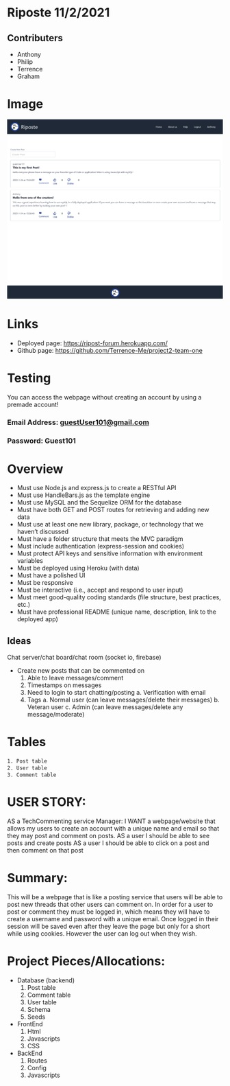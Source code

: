 # Riposte 11/2/2021

## Contributers 
* Anthony
* Philip
* Terrence
* Graham

# Image
![alt text](./img/riposte.png)  

# Links
* Deployed page: https://ripost-forum.herokuapp.com/
* Github page: https://github.com/Terrence-Me/project2-team-one

# Testing
You can access the webpage without creating an account by using a premade account!  
### Email Address: guestUser101@gmail.com  
### Password: Guest101

# Overview
* Must use Node.js and express.js to create a RESTful API
* Must use HandleBars.js as the template engine
* Must use MySQL and the Sequelize ORM for the database
* Must have both GET and POST routes for retrieving and adding new data
* Must use at least one new library, package, or technology that we haven’t discussed
* Must have a folder structure that meets the MVC paradigm
* Must include authentication (express-session and cookies)
* Must protect API keys and sensitive information with environment variables
* Must be deployed using Heroku (with data)
* Must have a polished UI
* Must be responsive
* Must be interactive (i.e., accept and respond to user input)
* Must meet good-quality coding standards (file structure, best practices, etc.)
* Must have professional README (unique name, description, link to the deployed app)

## Ideas
Chat server/chat board/chat room (socket io, firebase)
* Create new posts that can be commented on
    1. Able to leave messages/comment
    2. Timestamps on messages
    3. Need to login to start chatting/posting
        a. Verification with email
    4. Tags 
        a. Normal user (can leave messages/delete their messages)
        b. Veteran user	
        c. Admin (can leave messages/delete any message/moderate)


# Tables
    1. Post table
    2. User table
    3. Comment table
# USER STORY:
AS a TechCommenting service Manager: 
I WANT a webpage/website that allows my users to create an account with a unique name and email so that they may post and comment on posts.
AS a user I should be able to see posts and create posts
AS a user I should be able to click on a post and then comment on that post

# Summary:
This will be a webpage that is like a posting service that users will be able to post new threads that other users can comment on. In order for a user to post or comment they must be logged in, which means they will have to create a username and password with a unique email. Once logged in their session will be saved even after they leave the page but only for a short while using cookies. However the user can log out when they wish.

# Project Pieces/Allocations:
* Database (backend)
    1. Post table
    2. Comment table
    3. User table
    4. Schema
    5. Seeds
* FrontEnd
    1. Html
    2. Javascripts
    3. CSS
* BackEnd
    1. Routes
    2. Config
    3. Javascripts

